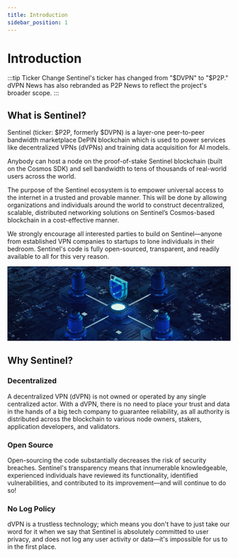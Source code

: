 ```yaml
---
title: Introduction
sidebar_position: 1
---
```


# Introduction

:::tip Ticker Change
Sentinel's ticker has changed from "$DVPN" to "$P2P." dVPN News has also rebranded as P2P News to reflect the project's broader scope.
:::

##  What is Sentinel?

Sentinel (ticker: $P2P, formerly $DVPN) is a layer-one peer-to-peer bandwidth marketplace DePIN blockchain which is used to power services like decentralized VPNs (dVPNs) and training data acquisition for AI models.

Anybody can host a node on the proof-of-stake Sentinel blockchain (built on the Cosmos SDK) and sell bandwidth to tens of thousands of real-world users across the world.

The purpose of the Sentinel ecosystem is to empower universal access to the internet in a trusted and provable manner. This will be done by allowing organizations and individuals around the world to construct decentralized, scalable, distributed networking solutions on Sentinel’s Cosmos-based blockchain in a cost-effective manner.

We strongly encourage all interested parties to build on Sentinel—anyone from established VPN companies to startups to lone individuals in their bedroom. Sentinel's code is fully open-sourced, transparent, and readily available to all for this very reason.

![](/img/getting-started/welcome.jpg)


## Why Sentinel?

### Decentralized

A decentralized VPN (dVPN) is not owned or operated by any single centralized actor. With a dVPN, there is no need to place your trust and data in the hands of a big tech company to guarantee reliability, as all authority is distributed across the blockchain to various node owners, stakers, application developers, and validators.

### Open Source

Open-sourcing the code substantially decreases the risk of security breaches. Sentinel's transparency means that innumerable knowledgeable, experienced individuals have reviewed its functionality, identified vulnerabilities, and contributed to its improvement—and will continue to do so! 

### No Log Policy

dVPN is a trustless technology; which means you don't have to just take our word for it when we say that Sentinel is absolutely committed to user privacy, and does not log any user activity or data—it's impossible for us to in the first place.